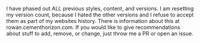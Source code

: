 I have phased out ALL previous styles, content, and versions. I am resetting my version count, because I hated the other versions and I refuse to accept them as part of my websites history. There is information about this at rowan.cementhorizon.com.
If you would like to give recommendations about stuff to add, remove, or change, just throw me a PR or open an issue.
